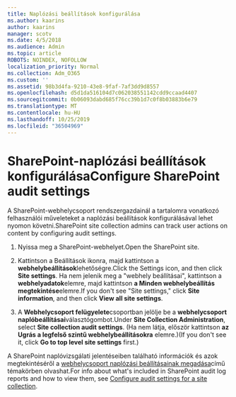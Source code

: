 ```yaml
---
title: Naplózási beállítások konfigurálása
ms.author: kaarins
author: kaarins
manager: scotv
ms.date: 4/5/2018
ms.audience: Admin
ms.topic: article
ROBOTS: NOINDEX, NOFOLLOW
localization_priority: Normal
ms.collection: Adm_O365
ms.custom: ''
ms.assetid: 98b3d4fa-9210-43e8-9faf-7af3dd9d8557
ms.openlocfilehash: d5d1da516104d7c062038551142cdd9ccaad4407
ms.sourcegitcommit: 0b06093dabd685f76cc39b1d7c0f8b03883b6e79
ms.translationtype: MT
ms.contentlocale: hu-HU
ms.lasthandoff: 10/25/2019
ms.locfileid: "36504969"
---
```

# <a name="configure-sharepoint-audit-settings"></a><span data-ttu-id="c32c5-102">SharePoint-naplózási beállítások konfigurálása</span><span class="sxs-lookup"><span data-stu-id="c32c5-102">Configure SharePoint audit settings</span></span>

<span data-ttu-id="c32c5-103">A SharePoint-webhelycsoport rendszergazdainál a tartalomra vonatkozó felhasználói műveleteket a naplózási beállítások konfigurálásával lehet nyomon követni.</span><span class="sxs-lookup"><span data-stu-id="c32c5-103">SharePoint site collection admins can track user actions on content by configuring audit settings.</span></span>
  
1. <span data-ttu-id="c32c5-104">Nyissa meg a SharePoint-webhelyet.</span><span class="sxs-lookup"><span data-stu-id="c32c5-104">Open the SharePoint site.</span></span>
    
2. <span data-ttu-id="c32c5-105">Kattintson a Beállítások ikonra, majd kattintson a **webhelybeállítások**lehetőségre.</span><span class="sxs-lookup"><span data-stu-id="c32c5-105">Click the Settings icon, and then click **Site settings**.</span></span> <span data-ttu-id="c32c5-106">Ha nem jelenik meg a "webhely beállításai", kattintson a **webhelyadatok**elemre, majd kattintson **a Minden webhelybeállítás megtekintése**elemre.</span><span class="sxs-lookup"><span data-stu-id="c32c5-106">If you don't see "Site settings," click **Site information**, and then click **View all site settings**.</span></span>
    
3. <span data-ttu-id="c32c5-107">A **Webhelycsoport felügyelete**csoportban jelölje be a **webhelycsoport naplóbeállításai**választógombot.</span><span class="sxs-lookup"><span data-stu-id="c32c5-107">Under **Site Collection Administration**, select **Site collection audit settings**.</span></span> <span data-ttu-id="c32c5-108">(Ha nem látja, először kattintson **az Ugrás a legfelső szintű webhelybeállításokra** elemre.)</span><span class="sxs-lookup"><span data-stu-id="c32c5-108">(If you don't see it, click **Go to top level site settings** first.)</span></span> 
    
<span data-ttu-id="c32c5-109">A SharePoint naplóvizsgálati jelentéseiben található információk és azok megtekintéséről a [webhelycsoport naplózási beállításainak megadása](https://go.microsoft.com/fwlink/?linkid=404050)című témakörben olvashat.</span><span class="sxs-lookup"><span data-stu-id="c32c5-109">For info about what's included in SharePoint audit log reports and how to view them, see [Configure audit settings for a site collection](https://go.microsoft.com/fwlink/?linkid=404050).</span></span>
  

